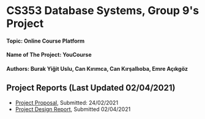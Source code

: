 # CS353 Database Systems, Group 9's Project
#### Topic: Online Course Platform
#### Name of The Project: YouCourse
#### Authors: Burak Yiğit Uslu, Can Kırımca, Can Kırşallıoba, Emre Açıkgöz

## Project Reports (Last Updated 02/04/2021)
- [Project Proposal](https://drive.google.com/file/d/1ayjFOAjJumQbzbv-vIl_XUbEjW9cs7Fy/view?usp=sharing), Submitted: 24/02/2021
- [Project Design Report](https://drive.google.com/file/d/1SekyMf2DKIB5C39YHIK7eQbuiIt13aAd/view?usp=sharing), Submitted 02/04/2021
